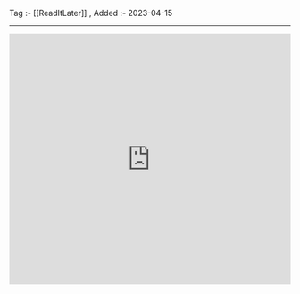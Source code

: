 Tag :- [[ReadItLater]] , 
Added :- 2023-04-15

-----
<iframe src="https://www.linkedin.com/embed/feed/update/urn:li:share:7052522204739104768" height="449" width="504" frameborder="0" allowfullscreen="" title="Embedded post"></iframe>
